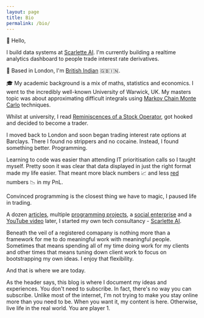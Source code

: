 ```yaml
---
layout: page
title: Bio
permalink: /bio/
---
```

:metal: Hello,

I build data systems at [Scarlette AI](https://www.scarletteai.com). I'm currently building a realtime analytics dashboard to
people trade interest rate derivatives.

:round_pushpin: Based in London, I'm [British Indian](https://en.wikipedia.org/wiki/British_Indians) :uk::india:.
 
:mortar_board: My academic background is a mix of maths, statistics and economics. I went to the incredibly well-known University of Warwick, UK. 
My masters topic was about approximating difficult integrals using [Markov Chain Monte Carlo](https://www.youtube.com/watch?v=12eZWG0Z5gY) techniques.

Whilst at university, I read [Reminiscences of a Stock Operator](https://www.trendfollowing.com/whitepaper/Edwin_LeFevre_Reminiscences_of_a_Stock_Operator.pdf),
 got hooked and decided to become a trader.
 
I moved back to London and soon began trading interest rate options at Barclays. There I found no strippers and no cocaine. Instead, I found something better. Programming. 

Learning to code was easier than attending IT prioritisation calls so I taught myself. Pretty soon it was clear that data displayed 
in just the right format made my life easier. That meant more black numbers :chart_with_upwards_trend: and less [red](https://twitter.com/GSElevator/status/143459992618545152)
numbers :chart_with_downwards_trend: in my PnL.

Convinced programming is the closest thing we have to magic, I paused life in trading.

A dozen [articles](https://towardsdatascience.com/4-ways-to-supercharge-your-recommendation-system-aeac34678ce9),
multiple [programming projects](https://github.com/93tilinfinity),
a [social enterprise](https://www.instagram.com/feed.bucks/) and a [YouTube video](https://www.youtube.com/watch?v=s4cQMryKwqA) later, 
I started my own tech consultancy - [Scarlette AI](https://www.scarletteai.com).

Beneath the veil of a registered comapany is nothing more than a framework for me to do meaningful work
with meaningful people. Sometimes that means spending all of my time doing work for my clients and other times that means
tuning down client work to focus on bootstrapping my own ideas. I enjoy that flexibility.

And that is where we are today.

As the header says, this blog is where I document my ideas and experiences. You don't need to subscribe. In fact, there's 
no way you can subscribe. Unlike most of the internet, I'm not trying to make you stay online more than you need to be. 
When you want it, my content is here. Otherwise, live life in the real world. You are player 1.
